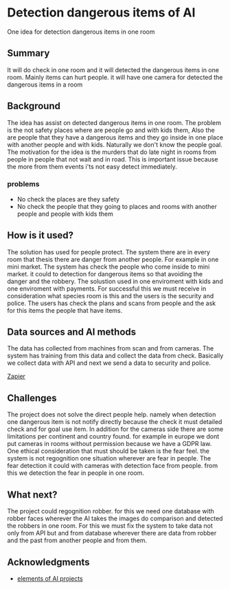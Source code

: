 <!-- This is the markdown template for the final project of the Building AI course, 
created by Reaktor Innovations and University of Helsinki. 
Copy the template, paste it to your GitHub README and edit! -->

# Detection dangerous items of AI

One idea for detection dangerous items in one room

## Summary

It will do check in one room and it will detected the dangerous items in one room. Mainly items can hurt people. it will have one camera for detected the dangerous items in a room 


## Background

The idea has assist on detected dangerous items in one room. The problem is the not safety places where are people go and with kids them, Also the are people that they have a dangerous items and they go inside in one place with another people and with kids. Naturally we don't know the people goal. The motivation for the idea is the murders that do late night in rooms from people in people that not wait and in road. This is important issue because the more from them events i'ts not easy detect immediately.

### problems

* No check the places are they safety
* No check the people that they going to places and rooms with another people and people with kids them


## How is it used?

The solution has used for people protect. The system there are in every room that thesis there are danger from another people. For example in one mini market. The system has check the people who come inside to mini market. it could to detection for dangerous items so that avoiding the danger and the robbery. The solustion used in one enviroment with kids and one enviroment with payments. For successful this we must receive in consideration what species room is this and the users is the security and police. The users has check the plans and scans from people and the ask for this items the people that have items.


## Data sources and AI methods

The data has collected from machines from scan and from cameras. The system has training from this data and collect the data from check. Basically we collect data with API and next we send a data to security and police. 

[Zapier](https://zapier.com/)

## Challenges

The project does not solve the direct people help. namely when detection one dangerous item is not notify directly because the check it must detailed check and for goal use item. In addition for the cameras side there are some limitations per continent and country found. for example in europe we dont put cameras in rooms without permission because we have a GDPR law. One ethical consideration that must should be taken is the fear feel. the system is not regognition one situation wherever are fear in people. The fear detection it could with cameras with detection face from people. from this we detection the fear in people in one room. 


## What next?

The project could regognition robber. for this we need one database with robber faces wherever the AI takes the images do comparison and detected the robbers in one room. For this we must fix the system to take data not only from API but and from database wherever there are data from robber and the past from another people and from them. 


## Acknowledgments

* [elements of AI projects](https://buildingai.elementsofai.com/Conclusion/ai-idea-gallery)
